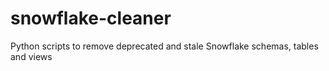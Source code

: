 # snowflake-cleaner
Python scripts to remove deprecated and stale Snowflake schemas, tables and views
